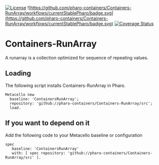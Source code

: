 [![License](https://img.shields.io/badge/license-MIT-blue.svg)](https://img.shields.io/badge/license-MIT-blue.svg)
![https://github.com/pharo-containers/Containers-RunArray/workflows/currentStablePharo/badge.svg](https://github.com/pharo-containers/Containers-RunArray/workflows/currentStablePharo/badge.svg)
[![Coverage Status](https://coveralls.io/repos/github/pharo-containers/Containers-RunArray/badge.svg?branch=master)](https://coveralls.io/github/pharo-containers/Containers-RunArray?branch=master)

# Containers-RunArray
A runarray is a collection optimized for sequence of repeating values. 

## Loading 
The following script installs Containers-RunArray in Pharo.

```smalltalk
Metacello new
  baseline: 'ContainersRunArray';
  repository: 'github://pharo-containers/Containers-RunArray/src';
  load.
```

## If you want to depend on it 

Add the following code to your Metacello baseline or configuration 

```smalltalk
spec 
   baseline: 'ContainersRunArray' 
   with: [ spec repository: 'github://pharo-containers/Containers-RunArray/src' ].
```
